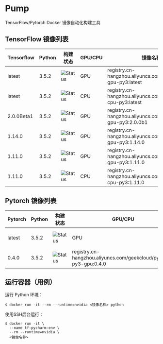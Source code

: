 # Pump
TensorFlow/Pytorch Docker 镜像自动化构建工具

## TensorFlow 镜像列表

| Tensorflow | Python | 构建状态                                                     | GPU/CPU | 镜像名称                                                     |
| ---------- | ------ | ------------------------------------------------------------ | ------- | ------------------------------------------------------------ |
| latest     | 3.5.2  | ![Status](https://www.travis-ci.org/NJUPT-ISL/Pump.svg?branch=master) | GPU     | registry.cn-hangzhou.aliyuncs.com/geekcloud/tf-gpu-py3:latest |
| latest     | 3.5.2  | ![Status](https://www.travis-ci.org/NJUPT-ISL/Pump.svg?branch=tf-cpu) | CPU     | registry.cn-hangzhou.aliyuncs.com/geekcloud/tf-cpu-py3:latest |
| 2.0.0Beta1 | 3.5.2  | ![Status](https://www.travis-ci.org/NJUPT-ISL/Pump.svg?branch=tf-gpu-2.0.0b1) | GPU     | registry.cn-hangzhou.aliyuncs.com/geekcloud/tf-gpu-py3:2.0.0b1 |
| 1.14.0     | 3.5.2  | ![Status](https://www.travis-ci.org/NJUPT-ISL/Pump.svg?branch=tf-gpu-1.14.0) | GPU     | registry.cn-hangzhou.aliyuncs.com/geekcloud/tf-gpu-py3:1.14.0 |
| 1.11.0     | 3.5.2  | ![Status](https://www.travis-ci.org/NJUPT-ISL/Pump.svg?branch=tf-gpu-1.11.0) | GPU     | registry.cn-hangzhou.aliyuncs.com/geekcloud/tf-gpu-py3:1.11.0 |
| 1.11.0     | 3.5.2  | ![Status](https://www.travis-ci.org/NJUPT-ISL/Pump.svg?branch=tf-cpu-1.11.0) | CPU     | registry.cn-hangzhou.aliyuncs.com/geekcloud/tf-cpu-py3:1.11.0 |

## Pytorch 镜像列表

| Pytorch | Python | 构建状态 | GPU/CPU | 镜像名称                                                     |
| ---------- | ------ | ------- | ------------------------------------------------------------ | ------------------------------------------------------------ |
| latest     | 3.5.2  | ![Status](https://www.travis-ci.org/NJUPT-ISL/Pump.svg?branch=pytorch-gpu) | GPU     | registry.cn-hangzhou.aliyuncs.com/geekcloud/pytorch-py3-gpu:latest |
| 0.4.0 | 3.5.2 | ![Status](https://www.travis-ci.org/NJUPT-ISL/Pump.svg?branch=pytorch-gpu-0.4.0) | registry.cn-hangzhou.aliyuncs.com/geekcloud/pytorch-py3-gpu:0.4.0 |

## 运行容器（用例）

运行 Python 环境：

```shell
$ docker run -it --rm --runtime=nvidia <镜像名称> python
```

使用SSH后台运行：

```shell
$ docker run -it \
  --name tf-pycharm-env \
  --rm --runtime=nvidia \
  <镜像名称>
```
